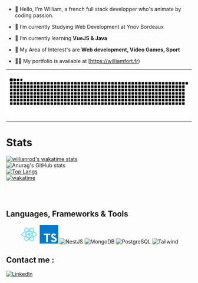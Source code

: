 - 👋 Hello, I'm William, a french full stack developper who's animate by coding passion.

- 🔭 I’m currently Studying Web Development at Ynov Bordeaux

- 🌱 I’m currently learning **VueJS & Java**

- 👯 My Area of Interest's are **Web development, Video Games, Sport**

- 👨‍💻 My portfolio is available at [https://williamfort.fr)

---

<div align="center">
  <picture>
    <source media="(prefers-color-scheme: dark)" srcset="images/github-contribution-grid-snake-dark.svg" />
    <source media="(prefers-color-scheme: light)" srcset="images/github-contribution-grid-snake.svg" />
    <img alt="github-snake" src="images/github-contribution-grid-snake.svg" />
  </picture>
</div>

---

# Stats

[![willianrod's wakatime stats](https://github-readme-stats.vercel.app/api/wakatime?username=DraxX0&theme=synthwave&langs_count=10)](https://github.com/Draxx0/github-readme-stats)  
![Anurag's GitHub stats](https://github-readme-stats.vercel.app/api?username=Draxx0&show_icons=true&theme=synthwave)  
[![Top Langs](https://github-readme-stats.vercel.app/api/top-langs/?username=Draxx0&layout=compact&langs_count=12&theme=synthwave)](https://github.com/anuraghazra/github-readme-stats)  
[![wakatime](https://wakatime.com/badge/user/feeb7e6c-eaeb-4a61-ae62-8bf7fd48feef.svg)](https://wakatime.com/@feeb7e6c-eaeb-4a61-ae62-8bf7fd48feef)

<br>

<br>

## Languages, Frameworks & Tools

<p align="center">
<img src="https://raw.githubusercontent.com/github/explore/80688e429a7d4ef2fca1e82350fe8e3517d3494d/topics/react/react.png" alt="React" height="50px">
<img src="https://raw.githubusercontent.com/github/explore/80688e429a7d4ef2fca1e82350fe8e3517d3494d/topics/typescript/typescript.png" alt="Typescript" height="50px">
<img src="https://upload.wikimedia.org/wikipedia/commons/thumb/a/a8/NestJS.svg/1200px-NestJS.svg.png" alt="NestJS" height="50px">
<img src="https://cdn.cdnlogo.com/logos/m/30/mongodb-icon.svg" alt="MongoDB" height="50px">
<img src="https://upload.wikimedia.org/wikipedia/commons/thumb/2/29/Postgresql_elephant.svg/1200px-Postgresql_elephant.svg.png" alt="PostgreSQL" height="50px">
<img src="https://upload.wikimedia.org/wikipedia/commons/thumb/d/d5/Tailwind_CSS_Logo.svg/1024px-Tailwind_CSS_Logo.svg.png" alt="Tailwind" height="50px">
<br>

## Contact me :

<div>
  <a href="https://www.linkedin.com/in/william-fort/" target="_blank"><img src="https://upload.wikimedia.org/wikipedia/commons/thumb/c/ca/LinkedIn_logo_initials.png/768px-LinkedIn_logo_initials.png" alt="LinkedIn" height="50"></a>
</div>
<!---
Draxx0/Draxx0 is a ✨ special ✨ repository because its `README.md` (this file) appears on your GitHub profile.
You can click the Preview link to take a look at your changes.
--->
